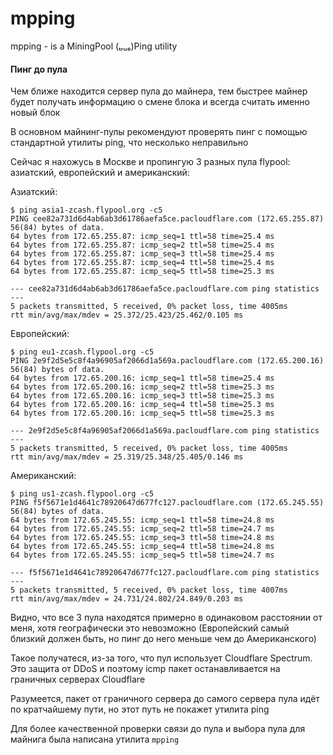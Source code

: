 # mpping
mpping - is a MiningPool (ₜᵣᵤₑ)Ping utility

#### Пинг до пула
Чем ближе находится сервер пула до майнера, тем быстрее майнер будет получать информацию о смене блока и всегда считать именно новый блок

В основном майнинг-пулы рекомендуют проверять пинг с помощью стандартной утилиты ping, что несколько неправильно

Сейчас я нахожусь в Москве и пропингую 3 разных пула flypool: азиатский, европейский и американский:

Азиатский:
```
$ ping asia1-zcash.flypool.org -c5
PING cee82a731d6d4ab6ab3d61786aefa5ce.pacloudflare.com (172.65.255.87) 56(84) bytes of data.
64 bytes from 172.65.255.87: icmp_seq=1 ttl=58 time=25.4 ms
64 bytes from 172.65.255.87: icmp_seq=2 ttl=58 time=25.4 ms
64 bytes from 172.65.255.87: icmp_seq=3 ttl=58 time=25.4 ms
64 bytes from 172.65.255.87: icmp_seq=4 ttl=58 time=25.4 ms
64 bytes from 172.65.255.87: icmp_seq=5 ttl=58 time=25.3 ms

--- cee82a731d6d4ab6ab3d61786aefa5ce.pacloudflare.com ping statistics ---
5 packets transmitted, 5 received, 0% packet loss, time 4005ms
rtt min/avg/max/mdev = 25.372/25.423/25.462/0.105 ms
```

Европейский:
```
$ ping eu1-zcash.flypool.org -c5
PING 2e9f2d5e5c8f4a96905af2066d1a569a.pacloudflare.com (172.65.200.16) 56(84) bytes of data.
64 bytes from 172.65.200.16: icmp_seq=1 ttl=58 time=25.4 ms
64 bytes from 172.65.200.16: icmp_seq=2 ttl=58 time=25.3 ms
64 bytes from 172.65.200.16: icmp_seq=3 ttl=58 time=25.3 ms
64 bytes from 172.65.200.16: icmp_seq=4 ttl=58 time=25.3 ms
64 bytes from 172.65.200.16: icmp_seq=5 ttl=58 time=25.3 ms

--- 2e9f2d5e5c8f4a96905af2066d1a569a.pacloudflare.com ping statistics ---
5 packets transmitted, 5 received, 0% packet loss, time 4005ms
rtt min/avg/max/mdev = 25.319/25.348/25.405/0.146 ms
```

Американский:
```
$ ping us1-zcash.flypool.org -c5
PING f5f5671e1d4641c78920647d677fc127.pacloudflare.com (172.65.245.55) 56(84) bytes of data.
64 bytes from 172.65.245.55: icmp_seq=1 ttl=58 time=24.8 ms
64 bytes from 172.65.245.55: icmp_seq=2 ttl=58 time=24.7 ms
64 bytes from 172.65.245.55: icmp_seq=3 ttl=58 time=24.8 ms
64 bytes from 172.65.245.55: icmp_seq=4 ttl=58 time=24.8 ms
64 bytes from 172.65.245.55: icmp_seq=5 ttl=58 time=24.7 ms

--- f5f5671e1d4641c78920647d677fc127.pacloudflare.com ping statistics ---
5 packets transmitted, 5 received, 0% packet loss, time 4007ms
rtt min/avg/max/mdev = 24.731/24.802/24.849/0.203 ms
```

Видно, что все 3 пула находятся примерно в одинаковом расстоянии от меня, хотя географически это невозможно (Европейский самый близкий должен быть, но пинг до него меньше чем до Американского)

Такое получатеся, из-за того, что пул использует Cloudflare Spectrum. Это защита от DDoS и поэтому icmp пакет останавливается на граничных серверах Cloudflare

Разумеется, пакет от граничного сервера до самого сервера пула идёт по кратчайшему пути, но этот путь не покажет утилита ping

Для более качественной проверки связи до пула и выбора пула для майнига была написана утилита `mpping`